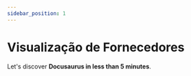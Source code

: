 ```yaml
---
sidebar_position: 1
---
```


# Visualização de Fornecedores

Let's discover **Docusaurus in less than 5 minutes**.

